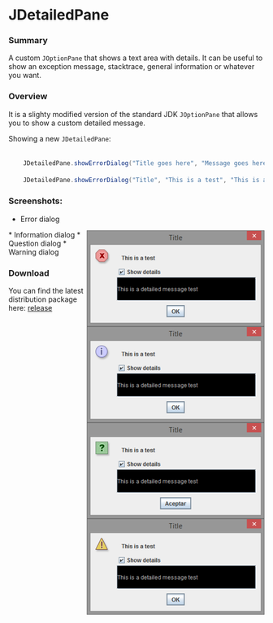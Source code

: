 JDetailedPane
=====================================

### Summary

A custom `JOptionPane` that shows a text area with details. It can be useful to show
an exception message, stacktrace, general information or whatever you want.

### Overview

It is a slighty modified version of the standard JDK `JOptionPane` that allows you to show a custom detailed message.

Showing a new `JDetailedPane`:

```java

    JDetailedPane.showErrorDialog("Title goes here", "Message goes here", "Detailed message goes here");

    JDetailedPane.showErrorDialog("Title", "This is a test", "This is a detailed message test");

```

### Screenshots:

* Error dialog
<img src="https://raw.githubusercontent.com/Todestrieb1/JDetailedPane/master/images/error.png" width="350" height="189" border=0 align="right">
* Information dialog
<img src="https://raw.githubusercontent.com/Todestrieb1/JDetailedPane/master/images/information.png" width="350" height="189" border=0 align="right">
* Question dialog
<img src="https://raw.githubusercontent.com/Todestrieb1/JDetailedPane/master/images/question.png" width="350" height="189" border=0 align="right">
* Warning dialog
<img src="https://raw.githubusercontent.com/Todestrieb1/JDetailedPane/master/images/warning.png" width="350" height="189" border=0 align="right">

### Download

You can find the latest distribution package here: [release](https://github.com/Todestrieb1/JDetailedPane/blob/master/JDetailedPane/dist/JDetailedPane.jar)
